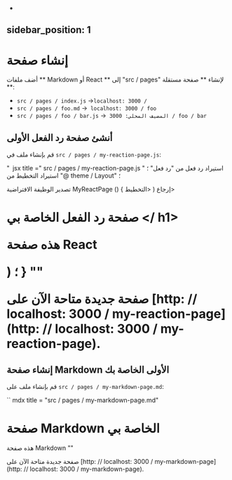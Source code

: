 -
sidebar_position: 1
-

# إنشاء صفحة

أضف ملفات ** Markdown أو React ** إلى "src / pages" لإنشاء ** صفحة مستقلة **:

- `src / pages / index.js` →` localhost: 3000 / `
- `src / pages / foo.md` →` localhost: 3000 / foo`
- `src / pages / foo / bar.js` →` المضيف المحلي: 3000 / foo / bar`

## أنشئ صفحة رد الفعل الأولى

قم بإنشاء ملف في `src / pages / my-reaction-page.js`:

"` `jsx title =" src / pages / my-reaction-page.js "
استيراد رد فعل من "رد فعل" ؛
استيراد التخطيط من "@ theme / Layout" ؛

تصدير الوظيفة الافتراضية MyReactPage () {
  إرجاع (
    <التخطيط>
      <h1> صفحة رد الفعل الخاصة بي </ h1>
      <p> هذه صفحة React </p>
    </Layout>
  ) ؛
}
""

صفحة جديدة متاحة الآن على [http: // localhost: 3000 / my-reaction-page] (http: // localhost: 3000 / my-reaction-page).

## إنشاء صفحة Markdown الأولى الخاصة بك

قم بإنشاء ملف على `src / pages / my-markdown-page.md`:

`` mdx title = "src / pages / my-markdown-page.md"
# صفحة Markdown الخاصة بي

هذه صفحة Markdown
""

صفحة جديدة متاحة الآن على [http: // localhost: 3000 / my-markdown-page] (http: // localhost: 3000 / my-markdown-page).
